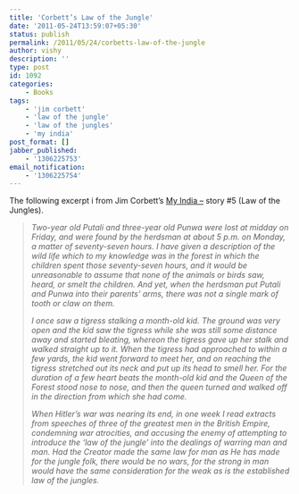 ```yaml
---
title: 'Corbett’s Law of the Jungle'
date: '2011-05-24T13:59:07+05:30'
status: publish
permalink: /2011/05/24/corbetts-law-of-the-jungle
author: vishy
description: ''
type: post
id: 1092
categories: 
    - Books
tags:
    - 'jim corbett'
    - 'law of the jungle'
    - 'law of the jungles'
    - 'my india'
post_format: []
jabber_published:
    - '1306225753'
email_notification:
    - '1306225754'
---
```

The following excerpt i from Jim Corbett’s [My India –](http://www.flipkart.com/b/books/my-india-corbett-jim-book-019562341x) story #5 (Law of the Jungles).

> *Two-year old Putali and three-year old Punwa were lost at midday on Friday, and were found by the herdsman at about 5 p.m. on Monday, a matter of seventy-seven hours. I have given a description of the wild life which to my knowledge was in the forest in which the children spent those seventy-seven hours, and it would be unreasonable to assume that none of the animals or birds saw, heard, or smelt the children. And yet, when the herdsman put Putali and Punwa into their parents’ arms, there was not a single mark of tooth or claw on them.*
> 
> *I once saw a tigress stalking a month-old kid. The ground was very open and the kid saw the tigress while she was still some distance away and started bleating, whereon the tigress gave up her stalk and walked straight up to it. When the tigress had approached to within a few yards, the kid went forward to meet her, and on reaching the tigress stretched out its neck and put up its head to smell her. For the duration of a few heart beats the month-old kid and the Queen of the Forest stood nose to nose, and then the queen turned and walked off in the direction from which she had come.*
> 
> *When Hitler’s war was nearing its end, in one week I read extracts from speeches of three of the greatest men in the British Empire, condemning war atrocities, and accusing the enemy of attempting to introduce the ‘law of the jungle’ into the dealings of warring man and man. Had the Creator made the same law for man as He has made for the jungle folk, there would be no wars, for the strong in man would have the same consideration for the weak as is the established law of the jungles.*